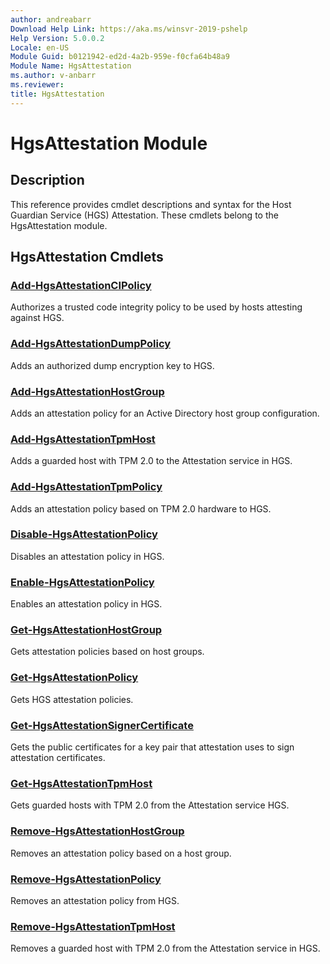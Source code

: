 ```yaml
---
author: andreabarr
Download Help Link: https://aka.ms/winsvr-2019-pshelp
Help Version: 5.0.0.2
Locale: en-US
Module Guid: b0121942-ed2d-4a2b-959e-f0cfa64b48a9
Module Name: HgsAttestation
ms.author: v-anbarr
ms.reviewer: 
title: HgsAttestation
---
```


# HgsAttestation Module
## Description
This reference provides cmdlet descriptions and syntax for the Host Guardian Service (HGS) Attestation. These cmdlets belong to the HgsAttestation module.

## HgsAttestation Cmdlets

### [Add-HgsAttestationCIPolicy](Add-HgsAttestationCIPolicy.md)
Authorizes a trusted code integrity policy to be used by hosts attesting against HGS.

### [Add-HgsAttestationDumpPolicy](Add-HgsAttestationDumpPolicy.md)
Adds an authorized dump encryption key to HGS.

### [Add-HgsAttestationHostGroup](add-hgsattestationhostgroup.md)
Adds an attestation policy for an Active Directory host group configuration.

### [Add-HgsAttestationTpmHost](Add-HgsAttestationTpmHost.md)
Adds a guarded host with TPM 2.0 to the Attestation service in HGS.

### [Add-HgsAttestationTpmPolicy](Add-HgsAttestationTpmPolicy.md)
Adds an attestation policy based on TPM 2.0 hardware to HGS.

### [Disable-HgsAttestationPolicy](Disable-HgsAttestationPolicy.md)
Disables an attestation policy in HGS.

### [Enable-HgsAttestationPolicy](Enable-HgsAttestationPolicy.md)
Enables an attestation policy in HGS.

### [Get-HgsAttestationHostGroup](Get-HgsAttestationHostGroup.md)
Gets attestation policies based on host groups.

### [Get-HgsAttestationPolicy](Get-HgsAttestationPolicy.md)
Gets HGS attestation policies.

### [Get-HgsAttestationSignerCertificate](Get-HgsAttestationSignerCertificate.md)
Gets the public certificates for a key pair that attestation uses to sign attestation certificates.

### [Get-HgsAttestationTpmHost](Get-HgsAttestationTpmHost.md)
Gets guarded hosts with TPM 2.0 from the Attestation service HGS.

### [Remove-HgsAttestationHostGroup](Remove-HgsAttestationHostGroup.md)
Removes an attestation policy based on a host group.

### [Remove-HgsAttestationPolicy](Remove-HgsAttestationPolicy.md)
Removes an attestation policy from HGS.

### [Remove-HgsAttestationTpmHost](Remove-HgsAttestationTpmHost.md)
Removes a guarded host with TPM 2.0 from the Attestation service in HGS.


